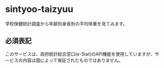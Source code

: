 # sintyoo-taizyuu

学校保健統計調査から年齢別身長別の平均体重を見てみます。

## 必須表記

このサービスは、政府統計総合窓口(e-Stat)のAPI機能を使用していますが、サービスの内容は国によって保証されたものではありません。
